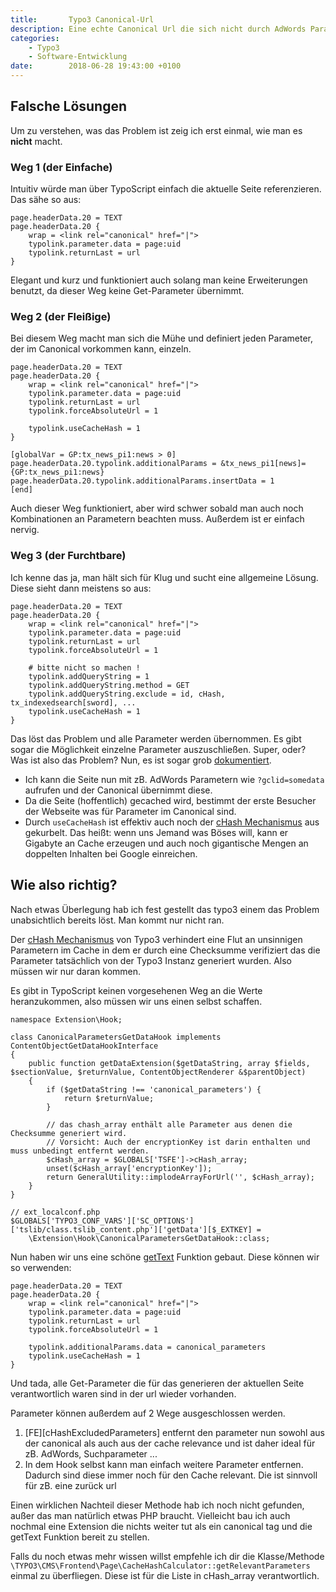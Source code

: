 ```yaml
---
title:       Typo3 Canonical-Url
description: Eine echte Canonical Url die sich nicht durch AdWords Parameter und Ähnlichem austricksen lässt. 
categories:
    - Typo3
    - Software-Entwicklung
date:        2018-06-28 19:43:00 +0100
---
```


## Falsche Lösungen

Um zu verstehen, was das Problem ist zeig ich erst einmal, wie man es **nicht** macht.

### Weg 1 (der Einfache)

Intuitiv würde man über TypoScript einfach die aktuelle Seite referenzieren. Das sähe so aus:

```
page.headerData.20 = TEXT
page.headerData.20 {
    wrap = <link rel="canonical" href="|">
    typolink.parameter.data = page:uid
    typolink.returnLast = url
}
```

Elegant und kurz und funktioniert auch solang man keine Erweiterungen benutzt, da dieser Weg keine Get-Parameter übernimmt.

### Weg 2 (der Fleißige)

Bei diesem Weg macht man sich die Mühe und definiert jeden Parameter, der im Canonical vorkommen kann, einzeln.

```
page.headerData.20 = TEXT
page.headerData.20 {
    wrap = <link rel="canonical" href="|">
    typolink.parameter.data = page:uid
    typolink.returnLast = url
    typolink.forceAbsoluteUrl = 1
    
    typolink.useCacheHash = 1
}

[globalVar = GP:tx_news_pi1:news > 0]
page.headerData.20.typolink.additionalParams = &tx_news_pi1[news]={GP:tx_news_pi1:news}
page.headerData.20.typolink.additionalParams.insertData = 1
[end]
```

Auch dieser Weg funktioniert, aber wird schwer sobald man auch noch Kombinationen an Parametern beachten muss. Außerdem ist er einfach nervig.

### Weg 3 (der Furchtbare)

Ich kenne das ja, man hält sich für Klug und sucht eine allgemeine Lösung. Diese sieht dann meistens so aus:

```
page.headerData.20 = TEXT
page.headerData.20 {
    wrap = <link rel="canonical" href="|">
    typolink.parameter.data = page:uid
    typolink.returnLast = url
    typolink.forceAbsoluteUrl = 1
    
    # bitte nicht so machen !
    typolink.addQueryString = 1
    typolink.addQueryString.method = GET
    typolink.addQueryString.exclude = id, cHash, tx_indexedsearch[sword], ...
    typolink.useCacheHash = 1
}
```

Das löst das Problem und alle Parameter werden übernommen. Es gibt sogar die Möglichkeit einzelne Parameter auszuschließen.
Super, oder? Was ist also das Problem? Nun, es ist sogar grob [dokumentiert](https://docs.typo3.org/typo3cms/TyposcriptReference/latest/Functions/Typolink/#addquerystring).

- Ich kann die Seite nun mit zB. AdWords Parametern wie `?gclid=somedata` aufrufen und der Canonical übernimmt diese.
- Da die Seite (hoffentlich) gecached wird, bestimmt der erste Besucher der Webseite was für Parameter im Canonical sind.
- Durch `useCacheHash` ist effektiv auch noch der [cHash Mechanismus] aus gekurbelt. Das heißt: wenn uns Jemand was Böses will, kann er Gigabyte an Cache erzeugen und auch noch gigantische Mengen an doppelten Inhalten bei Google einreichen.

## Wie also richtig?

Nach etwas Überlegung hab ich fest gestellt das typo3 einem das Problem unabsichtlich bereits löst. Man kommt nur nicht ran.

Der [cHash Mechanismus] von Typo3 verhindert eine Flut an unsinnigen Parametern im Cache in dem er durch eine Checksumme verifiziert das die Parameter tatsächlich von der Typo3 Instanz generiert wurden. Also müssen wir nur daran kommen.

Es gibt in TypoScript keinen vorgesehenen Weg an die Werte heranzukommen, also müssen wir uns einen selbst schaffen.

```php?start_inline=true
namespace Extension\Hook;

class CanonicalParametersGetDataHook implements ContentObjectGetDataHookInterface
{
    public function getDataExtension($getDataString, array $fields, $sectionValue, $returnValue, ContentObjectRenderer &$parentObject)
    {
        if ($getDataString !== 'canonical_parameters') {
            return $returnValue;
        }

        // das chash_array enthält alle Parameter aus denen die Checksumme generiert wird.
        // Vorsicht: Auch der encryptionKey ist darin enthalten und muss unbedingt entfernt werden.
        $cHash_array = $GLOBALS['TSFE']->cHash_array;
        unset($cHash_array['encryptionKey']);
        return GeneralUtility::implodeArrayForUrl('', $cHash_array);
    }
}

// ext_localconf.php
$GLOBALS['TYPO3_CONF_VARS']['SC_OPTIONS']['tslib/class.tslib_content.php']['getData'][$_EXTKEY] =
    \Extension\Hook\CanonicalParametersGetDataHook::class;
```

Nun haben wir uns eine schöne [getText] Funktion gebaut. Diese können wir so verwenden:

```
page.headerData.20 = TEXT
page.headerData.20 {
    wrap = <link rel="canonical" href="|">
    typolink.parameter.data = page:uid
    typolink.returnLast = url
    typolink.forceAbsoluteUrl = 1
    
    typolink.additionalParams.data = canonical_parameters
    typolink.useCacheHash = 1
}
```

Und tada, alle Get-Parameter die für das generieren der aktuellen Seite verantwortlich waren sind in der url wieder vorhanden.

Parameter können außerdem auf 2 Wege ausgeschlossen werden.

1. [FE][cHashExcludedParameters] entfernt den parameter nun sowohl aus der canonical als auch aus der cache relevance und ist daher ideal für zB. AdWords, Suchparameter ...
2. In dem Hook selbst kann man einfach weitere Parameter entfernen. Dadurch sind diese immer noch für den Cache relevant. Die ist sinnvoll für zB. eine zurück url 

Einen wirklichen Nachteil dieser Methode hab ich noch nicht gefunden, außer das man natürlich etwas PHP braucht. Vielleicht bau ich auch nochmal eine Extension die nichts weiter tut als ein canonical tag und die getText Funktion bereit zu stellen.

Falls du noch etwas mehr wissen willst empfehle ich dir die Klasse/Methode `\TYPO3\CMS\Frontend\Page\CacheHashCalculator::getRelevantParameters` einmal zu überfliegen. Diese ist für die Liste in cHash_array verantwortlich.


[cHash Mechanismus]: (https://www.typo3lexikon.de/typo3-tutorials/core/cache/chash-was-ist-das.html)
[getText]: (https://docs.typo3.org/typo3cms/TyposcriptReference/8.7/DataTypes/Gettext/)